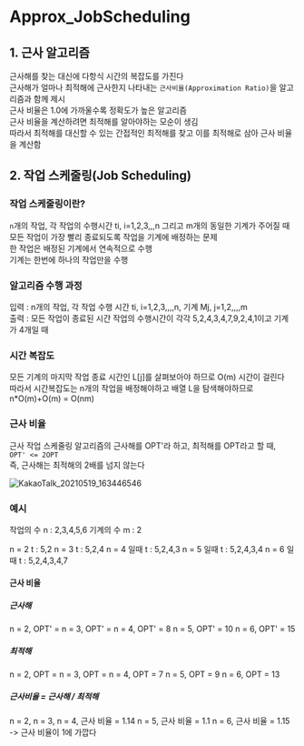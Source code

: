 # Approx_JobScheduling
## 1. 근사 알고리즘
근사해를 찾는 대신에 다항식 시간의 복잡도를 가진다</br>
근사해가 얼마나 최적해에 근사한지 나타내는 ```근사비율(Approximation Ratio)```을 알고리즘과 함께 제시</br>
근사 비율은 1.0에 가까울수록 정확도가 높은 알고리즘</br>
근사 비율을 계산하려면 최적해를 알아야하는 모순이 생김</br>
따라서 최적해를 대신할 수 있는 간접적인 최적해를 찾고 이를 최적해로 삼아 근사 비율을 계산함

## 2. 작업 스케줄링(Job Scheduling)
### 작업 스케줄링이란?
```n```개의 작업, 각 작업의 수행시간 ti, i=1,2,3,,,n 그리고 m개의 동일한 기계가 주어질 때 모든 작업이 가장 빨리 종료되도록 작업을 기계에 배정하는 문제
</br>한 작업은 배정된 기계에서 연속적으로 수행
</br>기계는 한번에 하나의 작업만을 수행

### 알고리즘 수행 과정
입력 : n개의 작업, 각 작업 수행 시간 ti, i=1,2,3,,,,n, 기계 Mj, j=1,2,,,,m</br>
출력 : 모든 작업이 종료된 시간
작업의 수행시간이 각각 5,2,4,3,4,7,9,2,4,1이고 기계가 4개일 때

### 시간 복잡도
 모든 기계의 마지막 작업 종료 시간인 L[j]를 살펴보아야 하므로 O(m) 시간이 걸린다</br>
따라서 시간복잡도는 n개의 작업을 배정해야하고 배열 L을 탐색해야하므로 n*O(m)+O(m) = O(nm)

### 근사 비율
근사 작업 스케줄링 알고리즘의 근사해를 OPT'라 하고, 최적해를 OPT라고 할 때,</br>
```OPT' <= 2OPT```</br>
즉, 근사해는 최적해의 2배를 넘지 않는다

![KakaoTalk_20210519_163446546](https://user-images.githubusercontent.com/80522538/118791702-eb486d00-b8d1-11eb-9129-9049609754f1.jpg)</br>

### 예시
작업의 수 n : 2,3,4,5,6
기계의 수 m : 2

n = 2 t : 5,2
n = 3 t : 5,2,4
n = 4 일때 t : 5,2,4,3
n = 5 일때 t : 5,2,4,3,4
n = 6 일때 t : 5,2,4,3,4,7

#### 근사 비율
##### 근사해
n = 2, OPT' =
n = 3, OPT' = 
n = 4, OPT' = 8
n = 5, OPT' = 10
n = 6, OPT' = 15

##### 최적해
n = 2, OPT = 
n = 3, OPT = 
n = 4, OPT = 7
n = 5, OPT = 9 
n = 6, OPT = 13

##### 근사비율 = 근사해 / 최적해
n = 2,
n = 3,
n = 4, 근사 비율 = 1.14
n = 5, 근사 비율 = 1.1
n = 6, 근사 비율 = 1.15
 -> 근사 비율이 1에 가깝다
